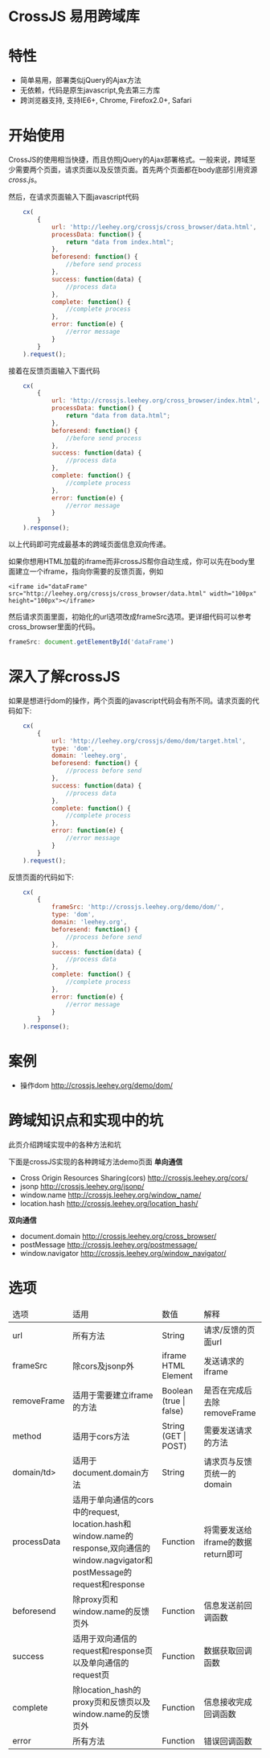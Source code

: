 CrossJS 易用跨域库
==============

特性
==============
* 简单易用，部署类似jQuery的Ajax方法
* 无依赖，代码是原生javascript,免去第三方库
* 跨浏览器支持, 支持IE6+, Chrome, Firefox2.0+, Safari

开始使用
==============

CrossJS的使用相当快捷，而且仿照jQuery的Ajax部署格式。一般来说，跨域至少需要两个页面，请求页面以及反馈页面。首先两个页面都在body底部引用资源*cross.js*。

<script type="text/javascript" src="/cross.js"></script>

然后，在请求页面输入下面javascript代码

``` javascript
    cx(
        {
            url: 'http://leehey.org/crossjs/cross_browser/data.html',
            processData: function() {
                return "data from index.html";
            },
            beforesend: function() {
                //before send process
            },
            success: function(data) {
                //process data
            },
            complete: function() {
                //complete process
            },
            error: function(e) {
                //error message
            }
        }
    ).request();  
```

接着在反馈页面输入下面代码
``` javascript
    cx(
        {
            url: 'http://crossjs.leehey.org/cross_browser/index.html',
            processData: function() {
                return "data from data.html";
            },
            beforesend: function() {
                //before send process
            },
            success: function(data) {
                //process data
            },
            complete: function() {
                //complete process
            },
            error: function(e) {
                //error message
            }
        }
    ).response();
```

以上代码即可完成最基本的跨域页面信息双向传递。

如果你想用HTML加载的iframe而非crossJS帮你自动生成，你可以先在body里面建立一个iframe，指向你需要的反馈页面，例如

```
<iframe id="dataFrame" src="http://leehey.org/crossjs/cross_browser/data.html" width="100px" height="100px"></iframe>
```

然后请求页面里面，初始化的url选项改成frameSrc选项。更详细代码可以参考cross_browser里面的代码。

``` javascript
frameSrc: document.getElementById('dataFrame')
```


深入了解crossJS
==============
如果是想进行dom的操作，两个页面的javascript代码会有所不同。请求页面的代码如下:
``` javascript
    cx(
        {
            url: 'http://leehey.org/crossjs/demo/dom/target.html',
            type: 'dom',
            domain: 'leehey.org',
            beforesend: function() {
                //process before send
            },
            success: function(data) {
                //process data
            },
            complete: function() {
                //complete process
            },
            error: function(e) {
                //error message
            }
        }
    ).request();  
```
反馈页面的代码如下:
``` javascript
    cx(
        {
            frameSrc: 'http://crossjs.leehey.org/demo/dom/',
            type: 'dom',
            domain: 'leehey.org',
            beforesend: function() {
                //process before send
            },
            success: function(data) {
                //process data
            },
            complete: function() {
                //complete process
            },
            error: function(e) {
                //error message
            }
        }
    ).response();  
```



案例
==============
* 操作dom http://crossjs.leehey.org/demo/dom/


跨域知识点和实现中的坑
==============
此页介绍跨域实现中的各种方法和坑

下面是crossJS实现的各种跨域方法demo页面
<b>单向通信</b>
* Cross Origin Resources Sharing(cors) http://crossjs.leehey.org/cors/
* jsonp http://crossjs.leehey.org/jsonp/
* window.name http://crossjs.leehey.org/window_name/
* location.hash http://crossjs.leehey.org/location_hash/

<b>双向通信</b>
* document.domain http://crossjs.leehey.org/cross_browser/
* postMessage http://crossjs.leehey.org/postmessage/
* window.navigator http://crossjs.leehey.org/window_navigator/

选项
==============
<table>
<thead>
	<tr>
		<td>选项</td>
		<td>适用</td>
		<td>数值</td>
		<td>解释</td>
	</tr>
</thead>
<tbody>
	<tr>
		<td>url</td>
		<td>所有方法</td>
		<td>String</td>
		<td>请求/反馈的页面url</td>
	</tr>
	<tr>
		<td>frameSrc</td>
		<td>除cors及jsonp外</td>
		<td>iframe HTML Element</td>
		<td>发送请求的iframe</td>
	</tr>
	<tr>
		<td>removeFrame</td>
		<td>适用于需要建立iframe的方法</td>
		<td>Boolean (true | false)</td>
		<td>是否在完成后去除removeFrame</td>
	</tr>
	<tr>
		<td>method</td>
		<td>适用于cors方法</td>
		<td>String (GET | POST)</td>
		<td>需要发送请求的方法</td>
	</tr>
	<tr>
		<td>domain/td>
		<td>适用于document.domain方法</td>
		<td>String</td>
		<td>请求页与反馈页统一的domain</td>
	</tr>
	<tr>
		<td>processData</td>
		<td>适用于单向通信的cors中的request, location.hash和window.name的response,双向通信的window.nagvigator和postMessage的request和response</td>
		<td>Function</td>
		<td>将需要发送给iframe的数据return即可</td>
	</tr>
	<tr>
		<td>beforesend</td>
		<td>除proxy页和window.name的反馈页外</td>
		<td>Function</td>
		<td>信息发送前回调函数</td>
	</tr>
	<tr>
		<td>success</td>
		<td>适用于双向通信的request和response页以及单向通信的request页</td>
		<td>Function</td>
		<td>数据获取回调函数</td>
	</tr>
	<tr>
		<td>complete</td>
		<td>除location_hash的proxy页和反馈页以及window.name的反馈页外</td>
		<td>Function</td>
		<td>信息接收完成回调函数</td>
	</tr>
	<tr>
		<td>error</td>
		<td>所有方法</td>
		<td>Function</td>
		<td>错误回调函数</td>
	</tr>
</tbody>
</table>

